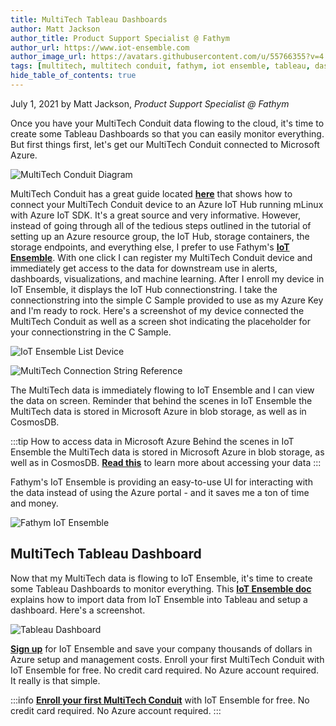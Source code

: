 ```yaml
---
title: MultiTech Tableau Dashboards
author: Matt Jackson
author_title: Product Support Specialist @ Fathym
author_url: https://www.iot-ensemble.com
author_image_url: https://avatars.githubusercontent.com/u/55766355?v=4
tags: [multitech, multitech conduit, fathym, iot ensemble, tableau, dashboard, devices, sensors]
hide_table_of_contents: true
---
```


July 1, 2021 by Matt Jackson, _Product Support Specialist @ Fathym_

Once you have your MultiTech Conduit data flowing to the cloud, it's time to create some Tableau Dashboards so that you can easily monitor everything. But first things first, let's get our MultiTech Conduit connected to Microsoft Azure.

![MultiTech Conduit Diagram](https://www.iot-ensemble.com/img/screenshots/MT_Conduit_Schematic_Diagram.png)

MultiTech Conduit has a great guide located **[here](https://github.com/Azure/azure-iot-device-ecosystem/blob/master/get_started/mlinux-multiconnect-conduit-c.md)** that shows how to connect your MultiTech Conduit device to an Azure IoT Hub running mLinux with Azure IoT SDK.  It's a great source and very informative. However, instead of going through all of the tedious steps outlined in the tutorial of setting up an Azure resource group, the IoT Hub, storage containers, the storage endpoints, and everything else, I prefer to use Fathym's **[IoT Ensemble](https://www.iot-ensemble.com)**. With one click I can register my MultiTech Conduit device and immediately get access to the data for downstream use in alerts, dashboards, visualizations, and machine learning. After I enroll my device in IoT Ensemble, it displays the IoT Hub connectionstring. I take the connectionstring into the simple C Sample provided to use as my Azure Key and I'm ready to rock. Here's a screenshot of my device connected the MultiTech Conduit as well as a screen shot indicating the placeholder for your connectionstring in the C Sample.

![IoT Ensemble List Device](https://www.iot-ensemble.com/img/screenshots/MultiTech-Connected-Devices.png)

![MultiTech Connection String Reference](https://www.iot-ensemble.com/img/screenshots/MultiTech-Connectionstring-Reference.png)

The MultiTech data is immediately flowing to IoT Ensemble and I can view the data on screen. Reminder that behind the scenes in IoT Ensemble the MultiTech data is stored in Microsoft Azure in blob storage, as well as in CosmosDB. 

:::tip How to access data in Microsoft Azure
Behind the scenes in IoT Ensemble the MultiTech data is stored in Microsoft Azure in blob storage, as well as in CosmosDB. **[Read this](https://www.iot-ensemble.com/docs/getting-started/connecting-downstream)** to learn more about accessing your data
:::

Fathym's IoT Ensemble is providing an easy-to-use UI for interacting with the data instead of using the Azure portal - and it saves me a ton of time and money.

![Fathym IoT Ensemble](https://www.iot-ensemble.com/img/screenshots/MultiTech-Dashboard.png)

## MultiTech Tableau Dashboard

Now that my MultiTech data is flowing to IoT Ensemble, it's time to create some Tableau Dashboards to monitor everything. This **[IoT Ensemble doc](https://www.iot-ensemble.com/docs/devs/storage/tableau)** explains how to import data from IoT Ensemble into Tableau and setup a dashboard. Here's a screenshot.

![Tableau Dashboard](https://www.iot-ensemble.com/img/screenshots/MultiTech-Tableau-Dashboard.png)

**[Sign up](https://www.iot-ensemble.com/dashboard)** for IoT Ensemble and save your company thousands of dollars in Azure setup and management costs. Enroll your first MultiTech Conduit with IoT Ensemble for free. No credit card required. No Azure account required. It really is that simple.

:::info
**[Enroll your first MultiTech Conduit](https://www.iot-ensemble.com/dashboard)** with IoT Ensemble for free.
No credit card required.
No Azure account required.
:::
